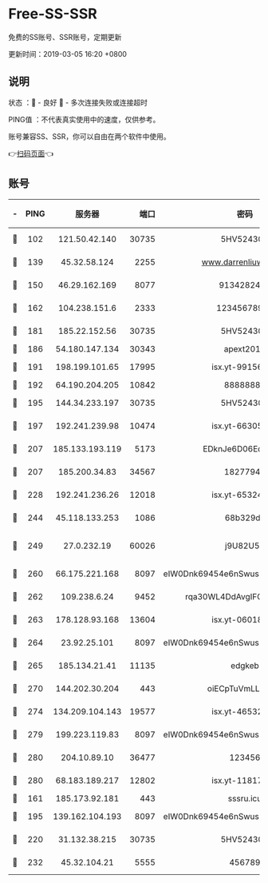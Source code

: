 # Free-SS-SSR

免费的SS账号、SSR账号，定期更新

更新时间：2019-03-05 16:20 +0800

## 说明

状态     ：🙂 - 良好 🙁 - 多次连接失败或连接超时

PING值   ：不代表真实使用中的速度，仅供参考。

账号兼容SS、SSR，你可以自由在两个软件中使用。

👉[扫码页面](https://liesauer.github.io/free-ss-ssr.github.io/)👈

## 账号

|-|PING|服务器|端口|密码|加密方式|区域|
|:----:|:----:|:-----:|-----:|:----:|:----:|:----:|
|🙂|102|121.50.42.140|30735|5HV52430C|aes-256-cfb|JP|
|🙂|139|45.32.58.124|2255|www.darrenliuwei.com|aes-256-cfb|JP|
|🙂|150|46.29.162.169|8077|9134282479|aes-256-cfb|RU|
|🙂|162|104.238.151.6|2333|12345678900|aes-256-cfb|JP|
|🙂|181|185.22.152.56|30735|5HV52430C|aes-256-cfb|RU|
|🙂|186|54.180.147.134|30343|apext2019|chacha20|KR|
|🙂|191|198.199.101.65|17995|isx.yt-99156617|aes-256-cfb|US|
|🙂|192|64.190.204.205|10842|88888888|rc4-md5|US|
|🙂|195|144.34.233.197|30735|5HV52430C|aes-256-cfb|US|
|🙂|197|192.241.239.98|10474|isx.yt-66305789|aes-256-cfb|US|
|🙂|207|185.133.193.119|5173|EDknJe6D06EoWDaw|aes-256-cfb|US|
|🙂|207|185.200.34.83|34567|18277940|aes-256-cfb|US|
|🙂|228|192.241.236.26|12018|isx.yt-65324687|aes-256-cfb|US|
|🙂|244|45.118.133.253|1086|68b329da|aes-256-cfb|SG|
|🙂|249|27.0.232.19|60026|j9U82U53|xchacha20-ietf-poly1305|HK|
|🙂|260|66.175.221.168|8097|eIW0Dnk69454e6nSwuspv9DmS201tQ0D|aes-256-cfb|US|
|🙂|262|109.238.6.24|9452|rqa30WL4DdAvgIFG6Fs3znzTa|aes-256-cfb|FR|
|🙂|263|178.128.93.168|13604|isx.yt-06018557|aes-256-cfb|SG|
|🙂|264|23.92.25.101|8097|eIW0Dnk69454e6nSwuspv9DmS201tQ0D|aes-256-cfb|US|
|🙂|265|185.134.21.41|11135|edgkeb|aes-256-cfb|GB|
|🙂|270|144.202.30.204|443|oiECpTuVmLLxk4Ts|aes-256-cfb|US|
|🙂|274|134.209.104.143|19577|isx.yt-46532093|aes-256-cfb|SG|
|🙂|279|199.223.119.83|8097|eIW0Dnk69454e6nSwuspv9DmS201tQ0D|aes-256-cfb|US|
|🙂|280|204.10.89.10|36477|123456|aes-256-cfb|US|
|🙂|280|68.183.189.217|12802|isx.yt-11817272|aes-256-cfb|SG|
|🙂|161|185.173.92.181|443|sssru.icu|rc4-md5|RU|
|🙂|195|139.162.104.193|8097|eIW0Dnk69454e6nSwuspv9DmS201tQ0D|aes-256-cfb|JP|
|🙂|220|31.132.38.215|30735|5HV52430C|aes-256-cfb|US|
|🙁|232|45.32.104.21|5555|456789|aes-256-cfb|SG|
